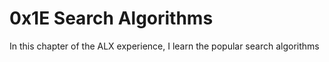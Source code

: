 # 0x1E Search Algorithms
In this chapter of the ALX experience, I learn the popular search algorithms
